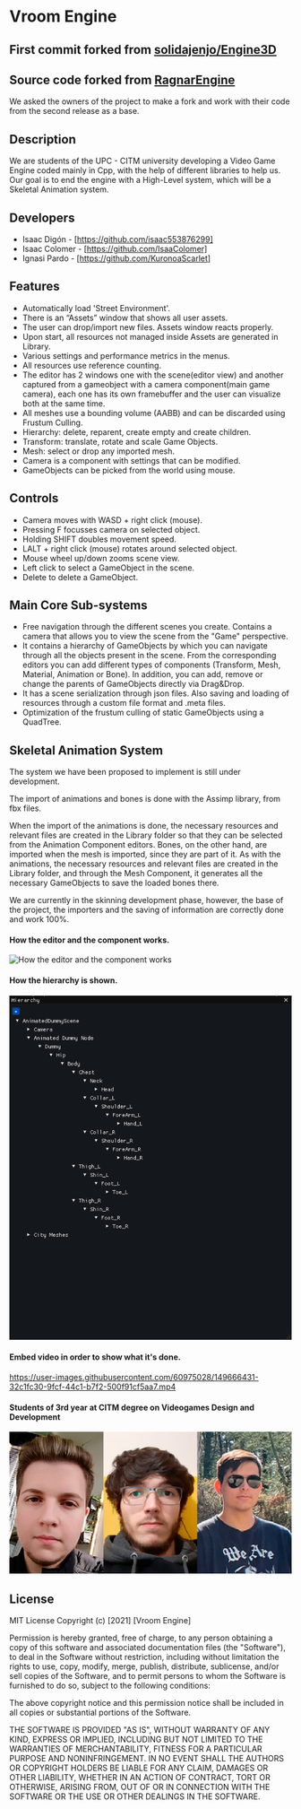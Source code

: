 

# Vroom Engine
## First commit forked from [solidajenjo/Engine3D](https://github.com/solidajenjo/Engine3D)
## Source code forked from [RagnarEngine](https://github.com/UriKurae/Ragnar-Engine)
We asked the owners of the project to make a fork and work with their code from the second release as a base.
## Description
We are students of the UPC - CITM university developing a Video Game Engine coded mainly in Cpp, with the help of different libraries to help us. Our goal is to end the engine with a High-Level system, which will be a Skeletal Animation system.
## Developers
 - Isaac Digón - [https://github.com/isaac553876299]
 - Isaac Colomer - [https://github.com/IsaaColomer]
 - Ignasi Pardo - [https://github.com/KuronoaScarlet]

## Features
 - Automatically load 'Street Environment'.
 - There is an “Assets” window that shows all user assets.
 - The user can drop/import new files. Assets window reacts properly.
 - Upon start, all resources not managed inside Assets are generated in Library.
 - Various settings and performance metrics in the menus.
 - All resources use reference counting.
 - The editor has 2 windows one with the scene(editor view) and another captured from a gameobject with a camera component(main game camera), each one has its own framebuffer and the user can visualize both at the same time.
 - All meshes use a bounding volume (AABB) and can be discarded using Frustum Culling.
 - Hierarchy: delete, reparent, create empty and create children.
 - Transform: translate, rotate and scale Game Objects.
 - Mesh: select or drop any imported mesh.
 -  Camera is a component with settings that can be modified.
 -  GameObjects can be picked from the world using mouse.

 ## Controls
 - Camera moves with WASD + right click (mouse).
 - Pressing F focusses camera on selected object.
 - Holding SHIFT doubles movement speed.
 - LALT + right click (mouse) rotates around selected object.
 - Mouse wheel up/down zooms scene view.
 - Left click to select a GameObject in the scene.
 - Delete to delete a GameObject.

 ## Main Core Sub-systems
- Free navigation through the different scenes you create. Contains a camera that allows you to view the scene from the "Game" perspective.
- It contains a hierarchy of GameObjects by which you can navigate through all the objects present in the scene. From the corresponding editors you can add different types of components (Transform, Mesh, Material, Animation or Bone).
In addition, you can add, remove or change the parents of GameObjects directly via Drag&Drop.
- It has a scene serialization through json files. Also saving and loading of resources through a custom file format and .meta files.
- Optimization of the frustum culling of static GameObjects using a QuadTree.

## Skeletal Animation System
The system we have been proposed to implement is still under development.

The import of animations and bones is done with the Assimp library, from fbx files.

When the import of the animations is done, the necessary resources and relevant files are created in the Library folder so that they can be selected from the Animation Component editors. 
Bones, on the other hand, are imported when the mesh is imported, since they are part of it. 
As with the animations, the necessary resources and relevant files are created in the Library folder, and through the Mesh Component, it generates all the necessary GameObjects to save the loaded bones there. 

We are currently in the skinning development phase, however, the base of the project, the importers and the saving of information are correctly done and work 100%.

#### How the editor and the component works. 
![How the editor and the component works](https://gyazo.com/8b0b738b9f11745d2aa684929e803ddf.gif)

#### How the hierarchy is shown.
<img src="Docs/hierarchy_photo.png">

#### Embed video in order to show what it's done.

https://user-images.githubusercontent.com/60975028/149666431-32c1fc30-9fcf-44c1-b7f2-500f91cf5aa7.mp4

#### Students of 3rd year at CITM degree on Videogames Design and Development
![Team photo](https://github.com/KuronoaScarlet/Vroom/blob/main/Docs/team_photo.png)

## License
MIT License
Copyright (c) [2021] [Vroom Engine]

Permission is hereby granted, free of charge, to any person obtaining a copy
of this software and associated documentation files (the "Software"), to deal
in the Software without restriction, including without limitation the rights
to use, copy, modify, merge, publish, distribute, sublicense, and/or sell
copies of the Software, and to permit persons to whom the Software is
furnished to do so, subject to the following conditions:

The above copyright notice and this permission notice shall be included in all
copies or substantial portions of the Software.

THE SOFTWARE IS PROVIDED "AS IS", WITHOUT WARRANTY OF ANY KIND, EXPRESS OR
IMPLIED, INCLUDING BUT NOT LIMITED TO THE WARRANTIES OF MERCHANTABILITY,
FITNESS FOR A PARTICULAR PURPOSE AND NONINFRINGEMENT. IN NO EVENT SHALL THE
AUTHORS OR COPYRIGHT HOLDERS BE LIABLE FOR ANY CLAIM, DAMAGES OR OTHER
LIABILITY, WHETHER IN AN ACTION OF CONTRACT, TORT OR OTHERWISE, ARISING FROM,
OUT OF OR IN CONNECTION WITH THE SOFTWARE OR THE USE OR OTHER DEALINGS IN THE
SOFTWARE.
